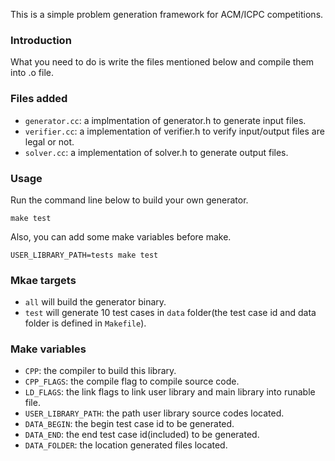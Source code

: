 This is a simple problem generation framework for ACM/ICPC competitions.

### Introduction
What you need to do is write the files mentioned below and compile them into .o file.

### Files added
  - `generator.cc`: a implmentation of generator.h to generate input files.
  - `verifier.cc`: a implementation of verifier.h to verify input/output files are legal or not.
  - `solver.cc`: a implementation of solver.h to generate output files.

### Usage
Run the command line below to build your own generator.
```
make test
```

Also, you can add some make variables before make.
```
USER_LIBRARY_PATH=tests make test
```

### Mkae targets
  - `all` will build the generator binary.
  - `test` will generate 10 test cases in `data` folder(the test case id and
data folder is defined in `Makefile`).

### Make variables
  - `CPP`: the compiler to build this library.
  - `CPP_FLAGS`: the compile flag to compile source code.
  - `LD_FLAGS`: the link flags to link user library and main library into runable file.
  - `USER_LIBRARY_PATH`: the path user library source codes located.
  - `DATA_BEGIN`: the begin test case id to be generated.
  - `DATA_END`: the end test case id(included) to be generated.
  - `DATA_FOLDER`: the location generated files located.

